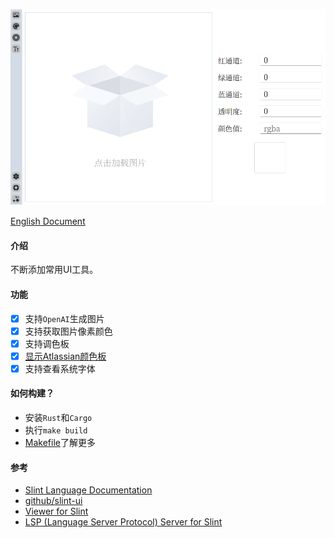 ![screenshot](./screenshot/uibox.png)

[English Document](./README.md)

#### 介绍
不断添加常用UI工具。

#### 功能
- [x] 支持`OpenAI`生成图片
- [x] 支持获取图片像素颜色
- [x] 支持调色板
- [x] [显示Atlassian颜色板](https://atlassian.design/resources/color-palette-resources)
- [x] 支持查看系统字体

#### 如何构建？
- 安装`Rust`和`Cargo`
- 执行`make build`
- [Makefile](./Makefile)了解更多

#### 参考
- [Slint Language Documentation](https://slint-ui.com/releases/1.0.0/docs/slint/)
- [github/slint-ui](https://github.com/slint-ui/slint)
- [Viewer for Slint](https://github.com/slint-ui/slint/tree/master/tools/viewer)
- [LSP (Language Server Protocol) Server for Slint](https://github.com/slint-ui/slint/tree/master/tools/lsp)
